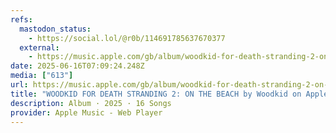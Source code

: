 ```yaml
---
refs:
  mastodon_status:
    - https://social.lol/@r0b/114691785637670377
  external:
    - https://music.apple.com/gb/album/woodkid-for-death-stranding-2-on-the-beach/1818147007
date: 2025-06-16T07:09:24.248Z
media: ["613"]
url: https://music.apple.com/gb/album/woodkid-for-death-stranding-2-on-the-beach/1818147007
title: "WOODKID FOR DEATH STRANDING 2: ON THE BEACH by Woodkid on Apple Music"
description: Album · 2025 · 16 Songs
provider: Apple Music - Web Player
---
```



